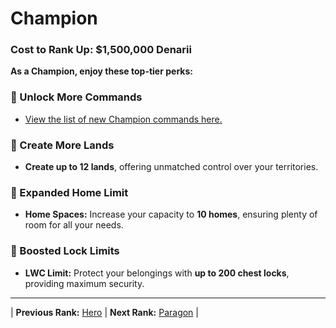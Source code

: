 # Champion

### Cost to Rank Up: $1,500,000 Denarii

**As a Champion, enjoy these top-tier perks:**

### 🔹 Unlock More Commands
- [View the list of new Champion commands here.](../../commands.md#champion)

### 🔹 Create More Lands
- **Create up to 12 lands**, offering unmatched control over your territories.

### 🔹 Expanded Home Limit
- **Home Spaces:** Increase your capacity to **10 homes**, ensuring plenty of room for all your needs.

### 🔹 Boosted Lock Limits
- **LWC Limit:** Protect your belongings with **up to 200 chest locks**, providing maximum security.

---

| **Previous Rank:** [Hero](./01-hero.md) | **Next Rank:** [Paragon](./03-paragon.md) |
